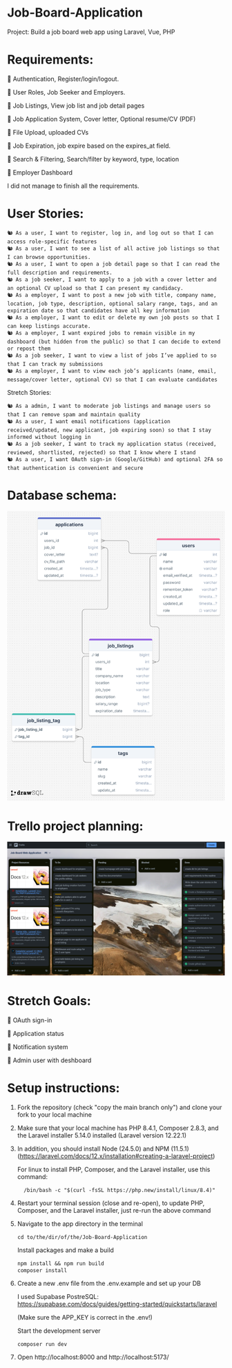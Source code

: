 # Job-Board-Application

Project: Build a job board web app using Laravel, Vue, PHP

# Requirements:

🎯 Authentication, Register/login/logout.

🎯 User Roles, Job Seeker and Employers.

🏹 Job Listings, View job list and job detail pages

🏹 Job Application System, Cover letter, Optional resume/CV (PDF)

🏹 File Upload, uploaded CVs

🏹 Job Expiration, job expire based on the expires_at field.

🏹 Search & Filtering, Search/filter by keyword, type, location

🏹 Employer Dashboard

I did not manage to finish all the requirements.

# User Stories:

    🐿️ As a user, I want to register, log in, and log out so that I can access role-specific features
    🐿️ As a user, I want to see a list of all active job listings so that I can browse opportunities.
    🐿️ As a user, I want to open a job detail page so that I can read the full description and requirements.
    🐿️ As a job seeker, I want to apply to a job with a cover letter and an optional CV upload so that I can present my candidacy.
    🐿️ As a employer, I want to post a new job with title, company name, location, job type, description, optional salary range, tags, and an expiration date so that candidates have all key information
    🐿️ As a employer, I want to edit or delete my own job posts so that I can keep listings accurate.
    🐿️ As a employer, I want expired jobs to remain visible in my dashboard (but hidden from the public) so that I can decide to extend or repost them
    🐿️ As a job seeker, I want to view a list of jobs I’ve applied to so that I can track my submissions
    🐿️ As a employer, I want to view each job’s applicants (name, email, message/cover letter, optional CV) so that I can evaluate candidates

Stretch Stories:

    🐿️ As a admin, I want to moderate job listings and manage users so that I can remove spam and maintain quality
    🐿️ As a user, I want email notifications (application received/updated, new applicant, job expiring soon) so that I stay informed without logging in
    🐿️ As a job seeker, I want to track my application status (received, reviewed, shortlisted, rejected) so that I know where I stand
    🐿️ As a user, I want OAuth sign-in (Google/GitHub) and optional 2FA so that authentication is convenient and secure

<!-- # Wireframe: -->

# Database schema:

![](https://github.com/d-g-Szabo/Job-Board-Application/blob/434c58a6f939b105e7a92fe3be0999eb1df8bb51/public/job_listing_webapp_db_schema.png)

# Trello project planning:

![](https://github.com/d-g-Szabo/Job-Board-Application/blob/b70dc74f018ef8ad1ad152a0f0f68cfa8de5e82a/public/trello.png)

# Stretch Goals:

🏹 OAuth sign-in

🏹 Application status

🏹 Notification system

🏹 Admin user with deshboard

<!-- # Reflections:

- What went really well, and what could have gone better?

- Useful external sources that helped me complete the assignment (e.g Youtube tutorials).

- Errors or bugs I encountered while completing your assignment. -->

# Setup instructions:

1.  Fork the repository (check "copy the main branch only") and clone your fork to your local machine

2.  Make sure that your local machine has PHP 8.4.1, Composer 2.8.3, and the Laravel installer 5.14.0 installed (Laravel version 12.22.1)

3.  In addition, you should install Node (24.5.0) and NPM (11.5.1) (https://laravel.com/docs/12.x/installation#creating-a-laravel-project)

    For linux to install PHP, Composer, and the Laravel installer, use this command:

          /bin/bash -c "$(curl -fsSL https://php.new/install/linux/8.4)"

4.  Restart your terminal session (close and re-open), to update PHP, Composer, and the Laravel installer, just re-run the above command

5.  Navigate to the app directory in the terminal

        cd to/the/dir/of/the/Job-Board-Application

    Install packages and make a build

        npm install && npm run build
        composer install

6.  Create a new .env file from the .env.example and set up your DB

    I used Supabase PostreSQL: https://supabase.com/docs/guides/getting-started/quickstarts/laravel

    (Make sure the APP_KEY is correct in the .env!)

    Start the development server

        composer run dev

7.  Open http://localhost:8000 and http://localhost:5173/
